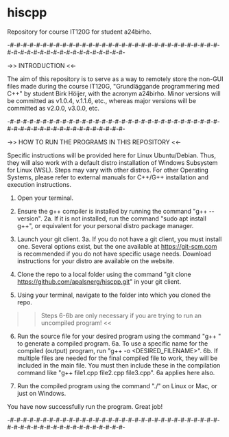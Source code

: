 # hiscpp
Repository for course IT120G for student a24birho.

-#-#-#-#-#-#-#-#-#-#-#-#-#-#-#-#-#-#-#-#-#-#-#-#-#-#-#-#-#-#-#-#-#-#-#-#-#-#-#-#-#-#-#-#-#-#-#-#-#-#-

->> INTRODUCTION <<-

The aim of this repository is to serve as a way to remotely store the non-GUI files made during the course IT120G, "Grundläggande programmering med C++" by student Birk Höijer, with the acronym a24birho. Minor versions will be committed as v1.0.4, v.1.1.6, etc., whereas major versions will be committed as v2.0.0, v3.0.0, etc.

-#-#-#-#-#-#-#-#-#-#-#-#-#-#-#-#-#-#-#-#-#-#-#-#-#-#-#-#-#-#-#-#-#-#-#-#-#-#-#-#-#-#-#-#-#-#-#-#-#-#-

->> HOW TO RUN THE PROGRAMS IN THIS REPOSITORY <<-

Specific instructions will be provided here for Linux Ubuntu/Debian. Thus, they will also work with a default distro installation of Windows Subsystem for Linux (WSL). Steps may vary with other distros. For other Operating Systems, please refer to external manuals for C++/G++ installation and execution instructions.

1. Open your terminal.

2. Ensure the g++ compiler is installed by running the command "g++ --version".
2a. If it is not installed, run the command "sudo apt install g++", or equivalent for your personal distro package manager.

3. Launch your git client.
3a. If you do not have a git client, you must install one. Several options exist, but the one available at https://git-scm.com is recommended if you do not have specific usage needs. Download instructions for your distro are available on the website.

4. Clone the repo to a local folder using the command "git clone https://github.com/apalsnerg/hiscpp.git" in your git client.

5. Using your terminal, navigate to the folder into which you cloned the repo.

>> Steps 6-6b are only necessary if you are trying to run an uncompiled program! <<

6. Run the source file for your desired program using the command "g++ <FILENAME>" to generate a compiled program.
6a. To use a specific name for the compiled (output) program, run "g++ <FILENAME> -o <DESIRED_FILENAME>".
6b. If multiple files are needed for the final compiled file to work, they will be included in the main file.
You must then include these in the compilation command like "g++ file1.cpp file2.cpp file3.cpp". 6a applies here also.

7. Run the compiled program using the command "./<FILENAME>" on Linux or Mac, or just <FILENAME> on Windows.

You have now successfully run the program. Great job!


-#-#-#-#-#-#-#-#-#-#-#-#-#-#-#-#-#-#-#-#-#-#-#-#-#-#-#-#-#-#-#-#-#-#-#-#-#-#-#-#-#-#-#-#-#-#-#-#-#-#-
